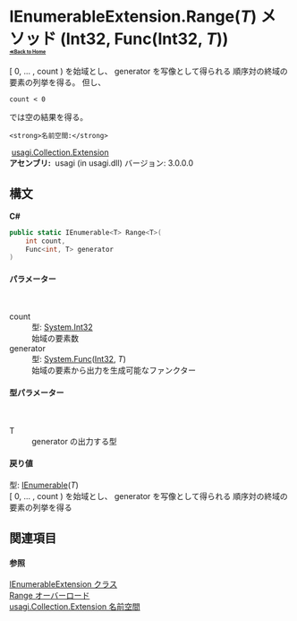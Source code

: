 # IEnumerableExtension.Range(*T*) メソッド (Int32, Func(Int32, *T*))<div style="font-size:30%"><a href="https://github.com/usagi/usagi.cs/blob/master/docs/Home.md">≪Back to Home</a></div> 

[ 0, ... , count ) を始域とし、 generator を写像として得られる 順序対の終域の要素の列挙を得る。 但し、 
```
count < 0
```
 では空の結果を得る。


    <strong>名前空間:</strong>
&nbsp;<a href="N_usagi_Collection_Extension.md">usagi.Collection.Extension</a><br /><strong>アセンブリ:</strong>
&nbsp;usagi (in usagi.dll) バージョン: 3.0.0.0

## 構文

**C#**<br />
``` C#
public static IEnumerable<T> Range<T>(
	int count,
	Func<int, T> generator
)

```


#### パラメーター
&nbsp;<dl><dt>count</dt><dd>型: <a href="http://msdn2.microsoft.com/ja-jp/library/td2s409d" target="_blank">System.Int32</a><br />始域の要素数</dd><dt>generator</dt><dd>型: <a href="http://msdn2.microsoft.com/ja-jp/library/bb549151" target="_blank">System.Func</a>(<a href="http://msdn2.microsoft.com/ja-jp/library/td2s409d" target="_blank">Int32</a>, *T*)<br />始域の要素から出力を生成可能なファンクター</dd></dl>

#### 型パラメーター
&nbsp;<dl><dt>T</dt><dd>generator の出力する型</dd></dl>

#### 戻り値
型: <a href="http://msdn2.microsoft.com/ja-jp/library/9eekhta0" target="_blank">IEnumerable</a>(*T*)<br />[ 0, ... , count ) を始域とし、 generator を写像として得られる 順序対の終域の要素の列挙を得る

## 関連項目


#### 参照
<a href="T_usagi_Collection_Extension_IEnumerableExtension.md">IEnumerableExtension クラス</a><br /><a href="Overload_usagi_Collection_Extension_IEnumerableExtension_Range.md">Range オーバーロード</a><br /><a href="N_usagi_Collection_Extension.md">usagi.Collection.Extension 名前空間</a><br />